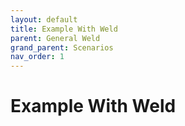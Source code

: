 ```yaml
---
layout: default
title: Example With Weld
parent: General Weld
grand_parent: Scenarios
nav_order: 1
---
```


# Example With Weld
